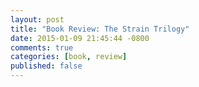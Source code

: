 ```yaml
---
layout: post
title: "Book Review: The Strain Trilogy"
date: 2015-01-09 21:45:44 -0800
comments: true
categories: [book, review]
published: false
---
```


